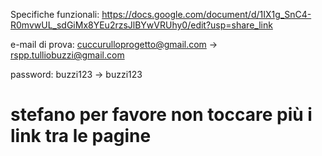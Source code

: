 Specifiche funzionali: https://docs.google.com/document/d/1IX1g_SnC4-R0mvwUL_sdGiMx8YEu2rzsJlBYwVRUhy0/edit?usp=share_link

e-mail di prova: cuccurulloprogetto@gmail.com -> rspp.tulliobuzzi@gmail.com

password: buzzi123 -> buzzi123

# stefano per favore non toccare più i link tra le pagine

